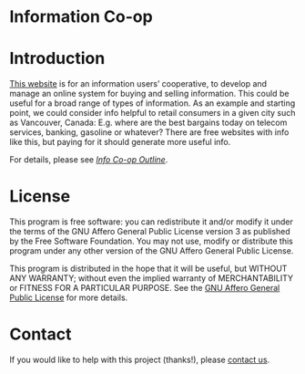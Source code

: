 # Information Co-op


# Introduction

[This website](http://votermedia.info) is for an information users’ cooperative, to develop and manage an online system for buying and selling information. This could be useful for a broad range of types of information. As an example and starting point, we could consider info helpful to retail consumers in a given city such as Vancouver, Canada: E.g. where are the best bargains today on telecom services, banking, gasoline or whatever? There are free websites with info like this, but paying for it should generate more useful info.

For details, please see [*Info Co-op Outline*](http://votermedia.org/publications/InfoCoopOutline.pdf).

# License

This program is free software: you can redistribute it and/or modify
it under the terms of the GNU Affero General Public License version 3
as published by the Free Software Foundation. You may not use, modify
or distribute this program under any other version of the
GNU Affero General Public License.

This program is distributed in the hope that it will be useful,
but WITHOUT ANY WARRANTY; without even the implied warranty of
MERCHANTABILITY or FITNESS FOR A PARTICULAR PURPOSE.  See the
[GNU Affero General Public License](http://www.gnu.org/licenses/) for more details.

# Contact

If you would like to help with this project (thanks!), please [contact us](http://votermedia.org/about_contact).